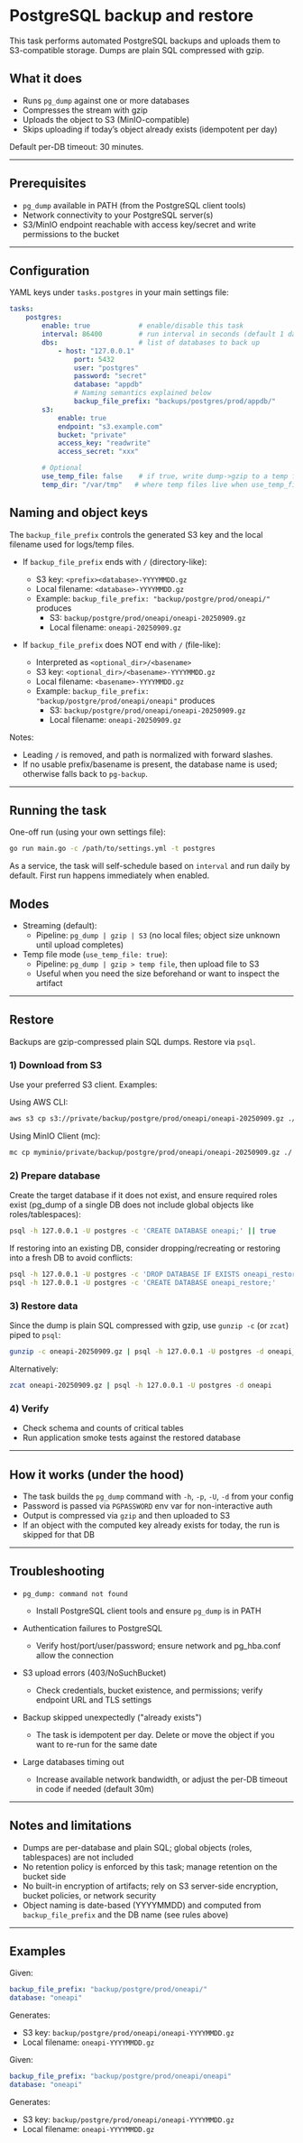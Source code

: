 # PostgreSQL backup and restore

This task performs automated PostgreSQL backups and uploads them to S3-compatible storage. Dumps are plain SQL compressed with gzip.

## What it does

- Runs `pg_dump` against one or more databases
- Compresses the stream with gzip
- Uploads the object to S3 (MinIO-compatible)
- Skips uploading if today’s object already exists (idempotent per day)

Default per-DB timeout: 30 minutes.

---

## Prerequisites

- `pg_dump` available in PATH (from the PostgreSQL client tools)
- Network connectivity to your PostgreSQL server(s)
- S3/MinIO endpoint reachable with access key/secret and write permissions to the bucket

---

## Configuration

YAML keys under `tasks.postgres` in your main settings file:

```yaml
tasks:
	postgres:
		enable: true            # enable/disable this task
		interval: 86400         # run interval in seconds (default 1 day)
		dbs:                    # list of databases to back up
			- host: "127.0.0.1"
				port: 5432
				user: "postgres"
				password: "secret"
				database: "appdb"
				# Naming semantics explained below
				backup_file_prefix: "backups/postgres/prod/appdb/"
		s3:
			enable: true
			endpoint: "s3.example.com"
			bucket: "private"
			access_key: "readwrite"
			access_secret: "xxx"

		# Optional
		use_temp_file: false    # if true, write dump->gzip to a temp file, then upload
		temp_dir: "/var/tmp"   # where temp files live when use_temp_file=true (defaults to system temp)
```

## Naming and object keys

The `backup_file_prefix` controls the generated S3 key and the local filename used for logs/temp files.

- If `backup_file_prefix` ends with `/` (directory-like):

  - S3 key: `<prefix><database>-YYYYMMDD.gz`
  - Local filename: `<database>-YYYYMMDD.gz`
  - Example: `backup_file_prefix: "backup/postgre/prod/oneapi/"` produces
    - S3: `backup/postgre/prod/oneapi/oneapi-20250909.gz`
    - Local filename: `oneapi-20250909.gz`

- If `backup_file_prefix` does NOT end with `/` (file-like):
  - Interpreted as `<optional_dir>/<basename>`
  - S3 key: `<optional_dir>/<basename>-YYYYMMDD.gz`
  - Local filename: `<basename>-YYYYMMDD.gz`
  - Example: `backup_file_prefix: "backup/postgre/prod/oneapi/oneapi"` produces
    - S3: `backup/postgre/prod/oneapi/oneapi-20250909.gz`
    - Local filename: `oneapi-20250909.gz`

Notes:

- Leading `/` is removed, and path is normalized with forward slashes.
- If no usable prefix/basename is present, the database name is used; otherwise falls back to `pg-backup`.

---

## Running the task

One-off run (using your own settings file):

```bash
go run main.go -c /path/to/settings.yml -t postgres
```

As a service, the task will self-schedule based on `interval` and run daily by default. First run happens immediately when enabled.

## Modes

- Streaming (default):
  - Pipeline: `pg_dump | gzip | S3` (no local files; object size unknown until upload completes)
- Temp file mode (`use_temp_file: true`):
  - Pipeline: `pg_dump | gzip > temp file`, then upload file to S3
  - Useful when you need the size beforehand or want to inspect the artifact

---

## Restore

Backups are gzip-compressed plain SQL dumps. Restore via `psql`.

### 1) Download from S3

Use your preferred S3 client. Examples:

Using AWS CLI:

```bash
aws s3 cp s3://private/backup/postgre/prod/oneapi/oneapi-20250909.gz ./
```

Using MinIO Client (mc):

```bash
mc cp myminio/private/backup/postgre/prod/oneapi/oneapi-20250909.gz ./
```

### 2) Prepare database

Create the target database if it does not exist, and ensure required roles exist (pg_dump of a single DB does not include global objects like roles/tablespaces):

```bash
psql -h 127.0.0.1 -U postgres -c 'CREATE DATABASE oneapi;' || true
```

If restoring into an existing DB, consider dropping/recreating or restoring into a fresh DB to avoid conflicts:

```bash
psql -h 127.0.0.1 -U postgres -c 'DROP DATABASE IF EXISTS oneapi_restore;'
psql -h 127.0.0.1 -U postgres -c 'CREATE DATABASE oneapi_restore;'
```

### 3) Restore data

Since the dump is plain SQL compressed with gzip, use `gunzip -c` (or `zcat`) piped to `psql`:

```bash
gunzip -c oneapi-20250909.gz | psql -h 127.0.0.1 -U postgres -d oneapi_restore
```

Alternatively:

```bash
zcat oneapi-20250909.gz | psql -h 127.0.0.1 -U postgres -d oneapi
```

### 4) Verify

- Check schema and counts of critical tables
- Run application smoke tests against the restored database

---

## How it works (under the hood)

- The task builds the `pg_dump` command with `-h`, `-p`, `-U`, `-d` from your config
- Password is passed via `PGPASSWORD` env var for non-interactive auth
- Output is compressed via `gzip` and then uploaded to S3
- If an object with the computed key already exists for today, the run is skipped for that DB

---

## Troubleshooting

- `pg_dump: command not found`

  - Install PostgreSQL client tools and ensure `pg_dump` is in PATH

- Authentication failures to PostgreSQL

  - Verify host/port/user/password; ensure network and pg_hba.conf allow the connection

- S3 upload errors (403/NoSuchBucket)

  - Check credentials, bucket existence, and permissions; verify endpoint URL and TLS settings

- Backup skipped unexpectedly ("already exists")

  - The task is idempotent per day. Delete or move the object if you want to re-run for the same date

- Large databases timing out
  - Increase available network bandwidth, or adjust the per-DB timeout in code if needed (default 30m)

---

## Notes and limitations

- Dumps are per-database and plain SQL; global objects (roles, tablespaces) are not included
- No retention policy is enforced by this task; manage retention on the bucket side
- No built-in encryption of artifacts; rely on S3 server-side encryption, bucket policies, or network security
- Object naming is date-based (YYYYMMDD) and computed from `backup_file_prefix` and the DB name (see rules above)

---

## Examples

Given:

```yaml
backup_file_prefix: "backup/postgre/prod/oneapi/"
database: "oneapi"
```

Generates:

- S3 key: `backup/postgre/prod/oneapi/oneapi-YYYYMMDD.gz`
- Local filename: `oneapi-YYYYMMDD.gz`

Given:

```yaml
backup_file_prefix: "backup/postgre/prod/oneapi/oneapi"
database: "oneapi"
```

Generates:

- S3 key: `backup/postgre/prod/oneapi/oneapi-YYYYMMDD.gz`
- Local filename: `oneapi-YYYYMMDD.gz`
